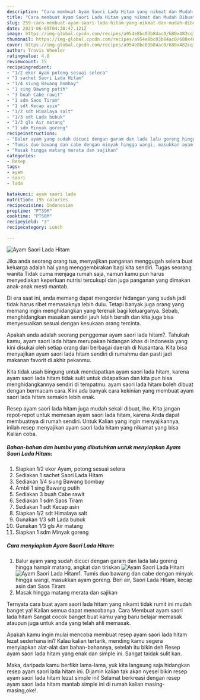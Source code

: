 ```yaml
---
description: "Cara membuat Ayam Saori Lada Hitam yang nikmat dan Mudah Dibuat"
title: "Cara membuat Ayam Saori Lada Hitam yang nikmat dan Mudah Dibuat"
slug: 259-cara-membuat-ayam-saori-lada-hitam-yang-nikmat-dan-mudah-dibuat
date: 2021-06-09T04:38:47.121Z
image: https://img-global.cpcdn.com/recipes/a954e8bc03b84ac0/680x482cq70/ayam-saori-lada-hitam-foto-resep-utama.jpg
thumbnail: https://img-global.cpcdn.com/recipes/a954e8bc03b84ac0/680x482cq70/ayam-saori-lada-hitam-foto-resep-utama.jpg
cover: https://img-global.cpcdn.com/recipes/a954e8bc03b84ac0/680x482cq70/ayam-saori-lada-hitam-foto-resep-utama.jpg
author: Travis Wheeler
ratingvalue: 4.8
reviewcount: 15
recipeingredient:
- "1/2 ekor Ayam potong sesuai selera"
- "1 sachet Saori Lada Hitam"
- "1/4 siung Bawang bombay"
- "1 sing Bawang putih"
- "3 buah Cabe rawit"
- "1 sdm Saos Tiram"
- "1 sdt Kecap asin"
- "1/2 sdt Himalaya salt"
- "1/3 sdt Lada bubuk"
- "1/3 gls Air matang"
- "1 sdm Minyak goreng"
recipeinstructions:
- "Balur ayam yang sudah dicuci dengan garam dan lada lalu goreng hingga hampir matang, angkat dan tiriskan"
- "Tumis duo bawang dan cabe dengan minyak hingga wangi, masukkan ayam goreng. Beri air, Saori Lada Hitam, kecap asin dan Saos Tiram"
- "Masak hingga matang merata dan sajikan"
categories:
- Resep
tags:
- ayam
- saori
- lada

katakunci: ayam saori lada 
nutrition: 195 calories
recipecuisine: Indonesian
preptime: "PT39M"
cooktime: "PT50M"
recipeyield: "3"
recipecategory: Lunch

---
```



![Ayam Saori Lada Hitam](https://img-global.cpcdn.com/recipes/a954e8bc03b84ac0/680x482cq70/ayam-saori-lada-hitam-foto-resep-utama.jpg)

Jika anda seorang orang tua, menyajikan panganan menggugah selera buat keluarga adalah hal yang menggembirakan bagi kita sendiri. Tugas seorang  wanita Tidak cuma menjaga rumah saja, namun kamu pun harus menyediakan keperluan nutrisi tercukupi dan juga panganan yang dimakan anak-anak mesti mantab.

Di era  saat ini, anda memang dapat mengorder hidangan yang sudah jadi tidak harus ribet memasaknya lebih dulu. Tetapi banyak juga orang yang memang ingin menghidangkan yang terenak bagi keluarganya. Sebab, menghidangkan masakan sendiri jauh lebih bersih dan kita juga bisa menyesuaikan sesuai dengan kesukaan orang tercinta. 



Apakah anda adalah seorang penggemar ayam saori lada hitam?. Tahukah kamu, ayam saori lada hitam merupakan hidangan khas di Indonesia yang kini disukai oleh setiap orang dari berbagai daerah di Nusantara. Kita bisa menyajikan ayam saori lada hitam sendiri di rumahmu dan pasti jadi makanan favorit di akhir pekanmu.

Kita tidak usah bingung untuk mendapatkan ayam saori lada hitam, karena ayam saori lada hitam tidak sulit untuk didapatkan dan kita pun bisa menghidangkannya sendiri di tempatmu. ayam saori lada hitam boleh dibuat dengan bermacam cara. Kini ada banyak cara kekinian yang membuat ayam saori lada hitam semakin lebih enak.

Resep ayam saori lada hitam juga mudah sekali dibuat, lho. Kita jangan repot-repot untuk memesan ayam saori lada hitam, karena Anda dapat membuatnya di rumah sendiri. Untuk Kalian yang ingin menyajikannya, inilah resep menyajikan ayam saori lada hitam yang nikamat yang bisa Kalian coba.

<!--inarticleads1-->

##### Bahan-bahan dan bumbu yang dibutuhkan untuk menyiapkan Ayam Saori Lada Hitam:

1. Siapkan 1/2 ekor Ayam, potong sesuai selera
1. Sediakan 1 sachet Saori Lada Hitam
1. Sediakan 1/4 siung Bawang bombay
1. Ambil 1 sing Bawang putih
1. Sediakan 3 buah Cabe rawit
1. Sediakan 1 sdm Saos Tiram
1. Sediakan 1 sdt Kecap asin
1. Siapkan 1/2 sdt Himalaya salt
1. Gunakan 1/3 sdt Lada bubuk
1. Gunakan 1/3 gls Air matang
1. Siapkan 1 sdm Minyak goreng




<!--inarticleads2-->

##### Cara menyiapkan Ayam Saori Lada Hitam:

1. Balur ayam yang sudah dicuci dengan garam dan lada lalu goreng hingga hampir matang, angkat dan tiriskan
<img src="https://img-global.cpcdn.com/steps/5be26da6070eb8d9/160x128cq70/ayam-saori-lada-hitam-langkah-memasak-1-foto.jpg" alt="Ayam Saori Lada Hitam"><img src="https://img-global.cpcdn.com/steps/e1bc29c39dac949b/160x128cq70/ayam-saori-lada-hitam-langkah-memasak-1-foto.jpg" alt="Ayam Saori Lada Hitam">1. Tumis duo bawang dan cabe dengan minyak hingga wangi, masukkan ayam goreng. Beri air, Saori Lada Hitam, kecap asin dan Saos Tiram
1. Masak hingga matang merata dan sajikan




Ternyata cara buat ayam saori lada hitam yang nikamt tidak rumit ini mudah banget ya! Kalian semua dapat mencobanya. Cara Membuat ayam saori lada hitam Sangat cocok banget buat kamu yang baru belajar memasak ataupun juga untuk anda yang telah ahli memasak.

Apakah kamu ingin mulai mencoba membuat resep ayam saori lada hitam lezat sederhana ini? Kalau kalian tertarik, mending kamu segera menyiapkan alat-alat dan bahan-bahannya, setelah itu bikin deh Resep ayam saori lada hitam yang enak dan simple ini. Sangat taidak sulit kan. 

Maka, daripada kamu berfikir lama-lama, yuk kita langsung saja hidangkan resep ayam saori lada hitam ini. Dijamin kalian tak akan nyesel bikin resep ayam saori lada hitam lezat simple ini! Selamat berkreasi dengan resep ayam saori lada hitam mantab simple ini di rumah kalian masing-masing,oke!.

